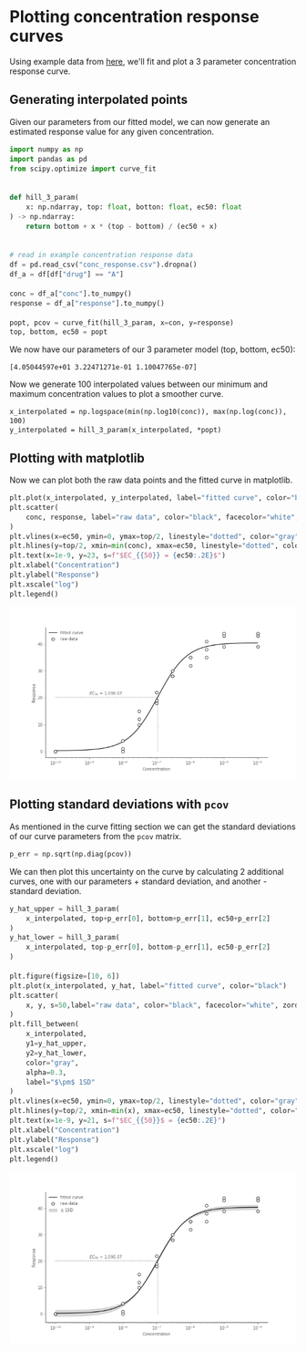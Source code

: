 # Plotting concentration response curves

Using example data from [here](https://gist.githubusercontent.com/Swarchal/f853a013cb5c055343b3c0efbf0b79ba/raw/8768cc544d80c0314ab710151b3d16a5801bb346/conc_response.csv), we'll fit and plot a 3 parameter concentration response curve.


## Generating interpolated points

Given our parameters from our fitted model, we can now generate an estimated response
value for any given concentration.


```python
import numpy as np
import pandas as pd
from scipy.optimize import curve_fit


def hill_3_param(
    x: np.ndarray, top: float, botton: float, ec50: float
) -> np.ndarray:
    return bottom + x * (top - bottom) / (ec50 + x)


# read in example concentration response data
df = pd.read_csv("conc_response.csv").dropna()
df_a = df[df["drug"] == "A"]

conc = df_a["conc"].to_numpy()
response = df_a["response"].to_numpy()

popt, pcov = curve_fit(hill_3_param, x=con, y=response)
top, bottom, ec50 = popt
```

We now have our parameters of our 3 parameter model (top, bottom, ec50):
```
[4.05044597e+01 3.22471271e-01 1.10047765e-07]
```


Now we generate 100 interpolated values between our minimum and maximum concentration
values to plot a smoother curve.

```
x_interpolated = np.logspace(min(np.log10(conc)), max(np.log(conc)), 100)
y_interpolated = hill_3_param(x_interpolated, *popt)
```


## Plotting with matplotlib

Now we can plot both the raw data points and the fitted curve in matplotlib.

```python
plt.plot(x_interpolated, y_interpolated, label="fitted curve", color="black")
plt.scatter(
    conc, response, label="raw data", color="black", facecolor="white", zorder=99
)
plt.vlines(x=ec50, ymin=0, ymax=top/2, linestyle="dotted", color="gray")
plt.hlines(y=top/2, xmin=min(conc), xmax=ec50, linestyle="dotted", color="gray")
plt.text(x=1e-9, y=23, s=f"$EC_{{50}} = {ec50:.2E}$")
plt.xlabel("Concentration")
plt.ylabel("Response")
plt.xscale("log")
plt.legend()
```

![conc response curve](../img/conc_response_3_param_single.png)


## Plotting standard deviations with `pcov`

As mentioned in the curve fitting section we can get the standard deviations of
our curve parameters from the `pcov` matrix.

```python
p_err = np.sqrt(np.diag(pcov))
```

We can then plot this uncertainty on the curve by calculating 2 additional curves,
one with our parameters + standard deviation, and another - standard deviation.

```python
y_hat_upper = hill_3_param(
    x_interpolated, top+p_err[0], bottom+p_err[1], ec50+p_err[2]
)
y_hat_lower = hill_3_param(
    x_interpolated, top-p_err[0], bottom-p_err[1], ec50-p_err[2]
)

plt.figure(figsize=[10, 6])
plt.plot(x_interpolated, y_hat, label="fitted curve", color="black")
plt.scatter(
    x, y, s=50,label="raw data", color="black", facecolor="white", zorder=999
)
plt.fill_between(
    x_interpolated,
    y1=y_hat_upper,
    y2=y_hat_lower,
    color="gray",
    alpha=0.3,
    label="$\pm$ 1SD"
)
plt.vlines(x=ec50, ymin=0, ymax=top/2, linestyle="dotted", color="gray")
plt.hlines(y=top/2, xmin=min(x), xmax=ec50, linestyle="dotted", color="gray")
plt.text(x=1e-9, y=21, s=f"$EC_{{50}}$ = {ec50:.2E}")
plt.xlabel("Concentration")
plt.ylabel("Response")
plt.xscale("log")
plt.legend()
```

![conc response with undertainty bands](../img/conc_response_3_param_sd_bands.png)
